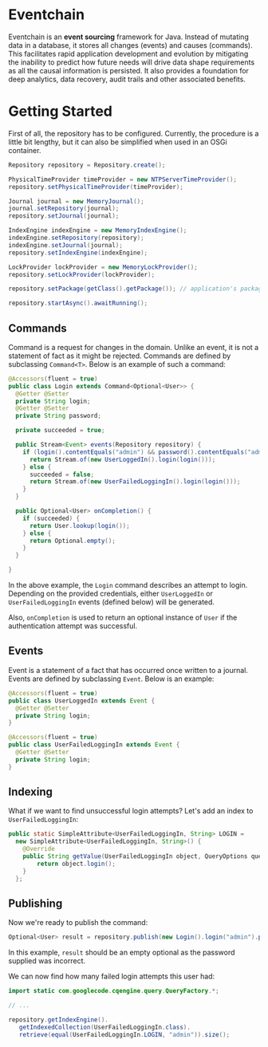 # Eventchain

Eventchain is an **event sourcing** framework for Java. Instead of mutating data in a database, it stores all changes
(events) and causes (commands). This facilitates rapid application development and evolution by mitigating the inability
to predict how future needs will drive data shape requirements as all the causal information is persisted. It also provides a foundation
for deep analytics, data recovery, audit trails and other associated benefits.

# Getting Started

First of all, the repository has to be configured. Currently, the procedure is
a little bit lengthy, but it can also be simplified when used in an OSGi container.

```java
Repository repository = Repository.create();

PhysicalTimeProvider timeProvider = new NTPServerTimeProvider();
repository.setPhysicalTimeProvider(timeProvider);

Journal journal = new MemoryJournal();
journal.setRepository(journal);
repository.setJournal(journal);

IndexEngine indexEngine = new MemoryIndexEngine();
indexEngine.setRepository(repository);
indexEngine.setJournal(journal);
repository.setIndexEngine(indexEngine);

LockProvider lockProvider = new MemoryLockProvider();
repository.setLockProvider(lockProvider);

repository.setPackage(getClass().getPackage()); // application's package

repository.startAsync().awaitRunning();
```

## Commands

Command is a request for changes in the domain. Unlike an event, it is not a statement of fact as it might be rejected. Commands are defined by subclassing
`Command<T>`. Below is an example of such a command:

```java
@Accessors(fluent = true)
public class Login extends Command<Optional<User>> {
  @Getter @Setter
  private String login;
  @Getter @Setter
  private String password;

  private succeeded = true;

  public Stream<Event> events(Repository repository) {
    if (login().contentEquals("admin") && password().contentEquals("admin")) {
      return Stream.of(new UserLoggedIn().login(login()));
    } else {
      succeeded = false;
      return Stream.of(new UserFailedLoggingIn().login(login()));
    }
  }

  public Optional<User> onCompletion() {
    if (succeeded) {
      return User.lookup(login());
    } else {
      return Optional.empty();
    }
  }

}
```

In the above example, the `Login` command describes an attempt to login. Depending on the provided credentials, either `UserLoggedIn` or `UserFailedLoggingIn` events (defined below) will be generated.

Also, `onCompletion` is used to return an optional instance of `User` if the
authentication attempt was successful.

## Events

Event is a statement of a fact that has occurred once written to a journal. Events are defined by subclassing `Event`. Below is an example:

```java
@Accessors(fluent = true)
public class UserLoggedIn extends Event {
  @Getter @Setter
  private String login;
}

@Accessors(fluent = true)
public class UserFailedLoggingIn extends Event {
  @Getter @Setter
  private String login;
}
```

## Indexing

What if we want to find unsuccessful login attempts? Let's add an index to `UserFailedLoggingIn`:

```java
public static SimpleAttribute<UserFailedLoggingIn, String> LOGIN =
  new SimpleAttribute<UserFailedLoggingIn, String>() {
    @Override
    public String getValue(UserFailedLoggingIn object, QueryOptions queryOptions) {
        return object.login();
    }
  };
```

## Publishing

Now we're ready to publish the command:

```java
Optional<User> result = repository.publish(new Login().login("admin").password("badpassword")).get();
```

In this example, `result` should be an empty optional as the password supplied was incorrect.

We can now find how many failed login attempts this user had:

```java
import static com.googlecode.cqengine.query.QueryFactory.*;

// ...

repository.getIndexEngine().
   getIndexedCollection(UserFailedLoggingIn.class).
   retrieve(equal(UserFailedLoggingIn.LOGIN, "admin")).size();
```
